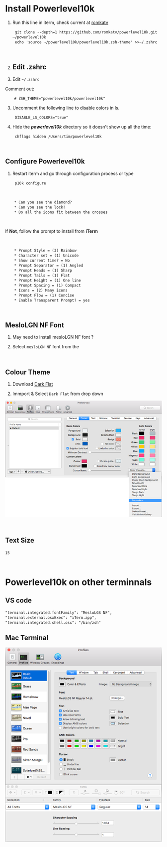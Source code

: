 # Install Powerlevel10k

1. Run this line in iterm, check current at [romkatv](https://github.com/romkatv/powerlevel10k)
        
        git clone --depth=1 https://github.com/romkatv/powerlevel10k.git ~/powerlevel10k
        echo 'source ~/powerlevel10k/powerlevel10k.zsh-theme' >>~/.zshrc

<br>



2. ## Edit .zshrc

2. Edit ` ~/.zshrc `

Comment out:

        # ZSH_THEME="powerlevel10k/powerlevel10k"

3. Uncomment the following line to disable colors in ls.

        DISABLE_LS_COLORS="true"

4. Hide the **_powerlevel10k_** directory so it doesn't show up all the time:
        
        chflags hidden /Users/tim/powerlevel10k

<br>



## Configure Powerlevel10k

1. Restart iterm and go through configuration process or type  

        p10k configure

<br>

        * Can you see the diamond? 
        * Can you see the lock?
        * Do all the icons fit between the crosses

<br>

If **Not**, follow the prompt to install from **iTerm**

<br>

        * Prompt Style = (3) Rainbow
        * Character set = (1) Unicode
        * Show current time? = No
        * Prompt Separator = (1) Angled
        * Prompt Heads = (1) Sharp
        * Prompt Tails = (1) Flat
        * Prompt Height = (1) One line
        * Prompt Spacing = (1) Compact
        * Icons = (2) Many icons
        * Prompt Flow = (1) Concise
        * Enable Transparent Prompt? = yes

<br>





## MesloLGN NF Font

1. May need to install mesloLGN NF font ?

2. Select ` mesloLGN NF ` font from the

<br>

## Colour Theme

1. Download [Dark Flat](https://github.com/QuentinWatt/dark-flat-iterm-colors)

2. Immport & Select `Dark Flat` from drop down

![Dark Flat](./select_dark_flat.png)

<br>

## Text Size

`15`

<br> 

# Powerlevel10k on other terminnals

## VS code

    "terminal.integrated.fontFamily": "MesloLGS NF",
    "terminal.external.osxExec": "iTerm.app",
    "terminal.integrated.shell.osx": "/bin/zsh"

## Mac Terminal

![Mac Terminal Setting](./select_mac_terminal.png)